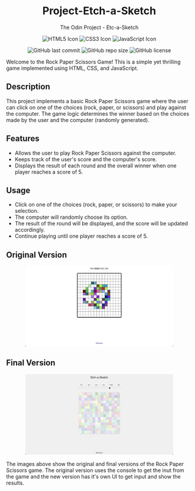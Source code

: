 <div align="center">
  <h1>Project-Etch-a-Sketch</h1>
  <p>The Odin Project - Etc-a-Sketch</p>
  <p>
    <img src="https://img.icons8.com/color/48/000000/html-5.png" alt="HTML5 Icon" width="40" height="40"/>
    <img src="https://img.icons8.com/color/48/000000/css3.png" alt="CSS3 Icon" width="40" height="40"/>
    <img src="https://img.icons8.com/color/48/000000/javascript.png" alt="JavaScript Icon" width="40" height="40"/>
  </p>
</div>

<p align="center">
  <img src="https://img.shields.io/github/last-commit/hellogaray/Project-Etch-a-Sketch" alt="GitHub last commit">
  <img src="https://img.shields.io/github/repo-size/hellogaray/Project-Etch-a-Sketch" alt="GitHub repo size">
  <img src="https://img.shields.io/github/license/hellogaray/Project-Etch-a-Sketch" alt="GitHub license">
</p>


Welcome to the Rock Paper Scissors Game! This is a simple yet thrilling game implemented using HTML, CSS, and JavaScript.

## Description

This project implements a basic Rock Paper Scissors game where the user can click on one of the choices (rock, paper, or scissors) and play against the computer. The game logic determines the winner based on the choices made by the user and the computer (randomly generated).

## Features

- Allows the user to play Rock Paper Scissors against the computer.
- Keeps track of the user's score and the computer's score.
- Displays the result of each round and the overall winner when one player reaches a score of 5.

## Usage

- Click on one of the choices (rock, paper, or scissors) to make your selection.
- The computer will randomly choose its option.
- The result of the round will be displayed, and the score will be updated accordingly.
- Continue playing until one player reaches a score of 5.

## Original Version
<div align="center">
  <img src="./images/original.png" alt="Original Version" width="400">
</div>

## Final Version
<div align="center">
  <img src="./images/final.png" alt="Final Version" width="400">
</div>

The images above show the original and final versions of the Rock Paper Scissors game. The original version uses the console to get the inut from the game and the new version has it's own UI to get input and show the results.
